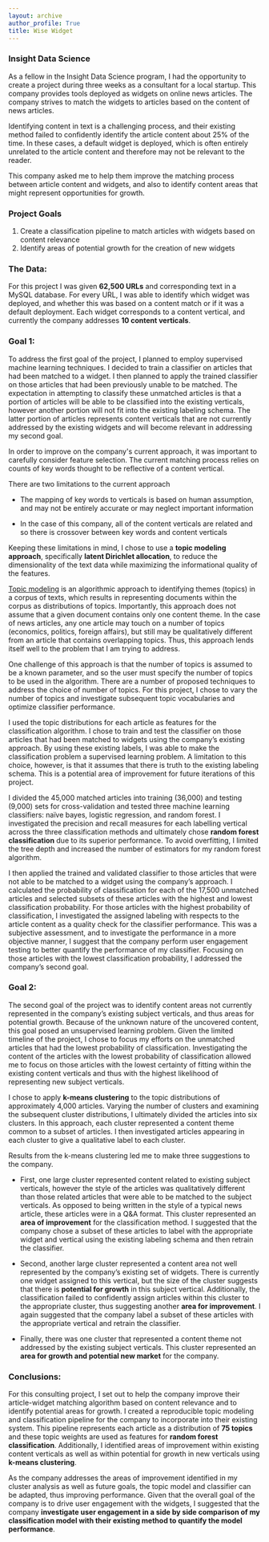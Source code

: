 ```yaml
---
layout: archive
author_profile: True
title: Wise Widget
---
```




### Insight Data Science

As a fellow in the Insight Data Science program, I had the opportunity to create a project during three weeks as a consultant for a local startup. This company provides tools deployed as widgets on online news articles. The company strives to match the widgets to articles based on the content of news articles.

Identifying content in text is a challenging process, and their existing method failed to confidently identify the article content about 25% of the time. In these cases, a default widget is deployed, which is often entirely unrelated to the article content and therefore may not be relevant to the reader. 

This company asked me to help them improve the matching process between article content and widgets, and also to identify content areas that might represent opportunities for growth.

### Project Goals

1. Create a classification pipeline to match articles with widgets based on content relevance
2. Identify areas of potential growth for the creation of new widgets

### The Data: 

For this project I was given __62,500 URLs__ and corresponding text in a MySQL database. For every URL, I was able to identify which widget was deployed, and whether this was based on a content match or if it was a default deployment. Each widget corresponds to a content vertical, and currently the company addresses __10 content verticals__.

### Goal 1: 

To address the first goal of the project, I planned to employ supervised machine learning techniques. I decided to train a classifier on articles that had been matched to a widget. I then planned to apply the trained classifier on those articles that had been previously unable to be matched. The expectation in attempting to classify these unmatched articles is that a portion of articles will be able to be classified into the existing verticals, however another portion will not fit into the existing labeling schema. The latter portion of articles represents content verticals that are not currently addressed by the existing widgets and will become relevant in addressing my second goal. 

In order to improve on the company's current approach, it was important to carefully consider feature selection. The current matching process relies on counts of key words thought to be reflective of a content vertical. 

There are two limitations to the current approach
* The mapping of key words to verticals is based on human assumption, and may not be entirely accurate or may neglect important information

* In the case of this company, all of the content verticals are related and so there is crossover between key words and content verticals

Keeping these limitations in mind, I chose to use a __topic modeling approach__, specifically __latent Dirichlet allocation__, to reduce the dimensionality of the text data while maximizing the informational quality of the features.

[Topic modeling](https://www.cs.princeton.edu/~blei/papers/Blei2012.pdf "Topic Modeling Reference") is an algorithmic approach to identifying themes (topics) in a corpus of texts, which results in representing documents within the corpus as distributions of topics. Importantly, this approach does not assume that a given document contains only one content theme. In the case of news articles, any one article may touch on a number of topics (economics, politics, foreign affairs), but still may be qualitatively different from an article that contains overlapping topics. Thus, this approach lends itself well to the problem that I am trying to address. 

One challenge of this approach is that the number of topics is assumed to be a known parameter, and so the user must specify the number of topics to be used in the algorithm. There are a number of proposed techniques to address the choice of number of topics. For this project, I chose to vary the number of topics and investigate subsequent topic vocabularies and optimize classifier performance. 

I used the topic distributions for each article as features for the classification algorithm. I chose to train and test the classifier on those articles that had been matched to widgets using the company’s existing approach. By using these existing labels, I was able to make the classification problem a supervised learning problem. A limitation to this choice, however, is that it assumes that there is truth to the existing labeling schema. This is a potential area of improvement for future iterations of this project.

I divided the 45,000 matched articles into training (36,000) and testing (9,000) sets for cross-validation and tested three machine learning classifiers: naïve bayes, logistic regression, and random forest. I investigated the precision and recall measures for each labelling vertical across the three classification methods and ultimately chose __random forest classification__ due to its superior performance. To avoid overfitting, I limited the tree depth and increased the number of estimators for my random forest algorithm.

I then applied the trained and validated classifier to those articles that were not able to be matched to a widget using the company’s approach. I calculated the probability of classification for each of the 17,500 unmatched articles and selected subsets of these articles with the highest and lowest classification probability. For those articles with the highest probability of classification, I investigated the assigned labeling with respects to the article content as a quality check for the classifier performance. This was a subjective assessment, and to investigate the performance in a more objective manner, I suggest that the company perform user engagement testing to better quantify the performance of my classifier. Focusing on those articles with the lowest classification probability, I addressed the company’s second goal.


### Goal 2:

The second goal of the project was to identify content areas not currently represented in the company’s existing subject verticals, and thus areas for potential growth. Because of the unknown nature of the uncovered content, this goal posed an unsupervised learning problem. Given the limited timeline of the project, I chose to focus my efforts on the unmatched articles that had the lowest probability of classification. Investigating the content of the articles with the lowest probability of classification allowed me to focus on those articles with the lowest certainty of fitting within the existing content verticals and thus with the highest likelihood of representing new subject verticals. 

I chose to apply __k-means clustering__ to the topic distributions of approximately 4,000 articles. Varying the number of clusters and examining the subsequent cluster distributions, I ultimately divided the articles into six clusters. In this approach, each cluster represented a content theme common to a subset of articles. I then investigated articles appearing in each cluster to give a qualitative label to each cluster. 

Results from the k-means clustering led me to make three suggestions to the company.

* First, one large cluster represented content related to existing subject verticals, however the style of the articles was qualitatively different than those related articles that were able to be matched to the subject verticals. As opposed to being written in the style of a typical news article, these articles were in a Q&A format. This cluster represented an __area of improvement__ for the classification method. I suggested that the company chose a subset of these articles to label with the appropriate widget and vertical using the existing labeling schema and then retrain the classifier.

* Second, another large cluster represented a content area not well represented by the company’s existing set of widgets. There is currently one widget assigned to this vertical, but the size of the cluster suggests that there is __potential for growth__ in this subject vertical. Additionally, the classification failed to confidently assign articles within this cluster to the appropriate cluster, thus suggesting another __area for improvement__. I again suggested that the company label a subset of these articles with the appropriate vertical and retrain the classifier. 

* Finally, there was one cluster that represented a content theme not addressed by the existing subject verticals. This cluster represented an __area for growth and potential new market__ for the company. 



### Conclusions:

For this consulting project, I set out to help the company improve their article-widget matching algorithm based on content relevance and to identify potential areas for growth. I created a reproducible topic modeling and classification pipeline for the company to incorporate into their existing system. This pipeline represents each article as a distribution of __75 topics__ and these topic weights are used as features for __random forest classification__. Additionally, I identified areas of improvement within existing content verticals as well as within potential for growth in new verticals using __k-means clustering__. 

As the company addresses the areas of improvement identified in my cluster analysis as well as future goals, the topic model and classifier can be adapted, thus improving performance. Given that the overall goal of the company is to drive user engagement with the widgets, I suggested that the company __investigate user engagement in a side by side comparison of my classification model with their existing method to quantify the model performance__. 



